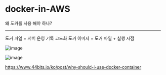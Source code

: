 # docker-in-AWS

왜 도커를 사용 해야 하나?
<hr>



도커 파일 = 서버 운영 기록 코드화
도커 이미지 = 도커 파일 + 실행 시점


![image](https://github.com/lee-young-jik/docker-in-AWS/assets/91588673/1be00a1a-dcf6-4f07-ac99-1afc44a047cd)


![image](https://github.com/lee-young-jik/docker-in-AWS/assets/91588673/f8b88023-e959-4c2f-a6e8-3546722cd398)

https://www.44bits.io/ko/post/why-should-i-use-docker-container
